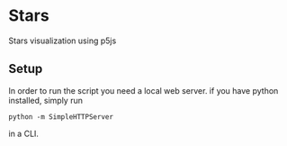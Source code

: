 # Stars
Stars visualization using p5js

## Setup
In order to run the script you need a local web server. if you have python installed, simply run 
```
python -m SimpleHTTPServer
```
in a CLI.

